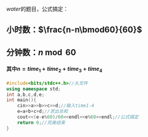 $water$的题目，公式搞定：
## 小时数：$\frac{n-n\bmod60}{60}$
## 分钟数：$n\bmod60$
#### 其中$n=time_1+time_2+time_3+time_4$
```cpp
#include<bits/stdc++.h>//头文件
using namespace std;
int a,b,c,d,e;
int main(){
    cin>>a>>b>>c>>d;//输入time1-4
    e=a+b+c+d;//求出总和
    cout<<(e-e%60)/60<<endl<<e%60<<endl;//公式搞定
    return 0;//完美结束
}
```